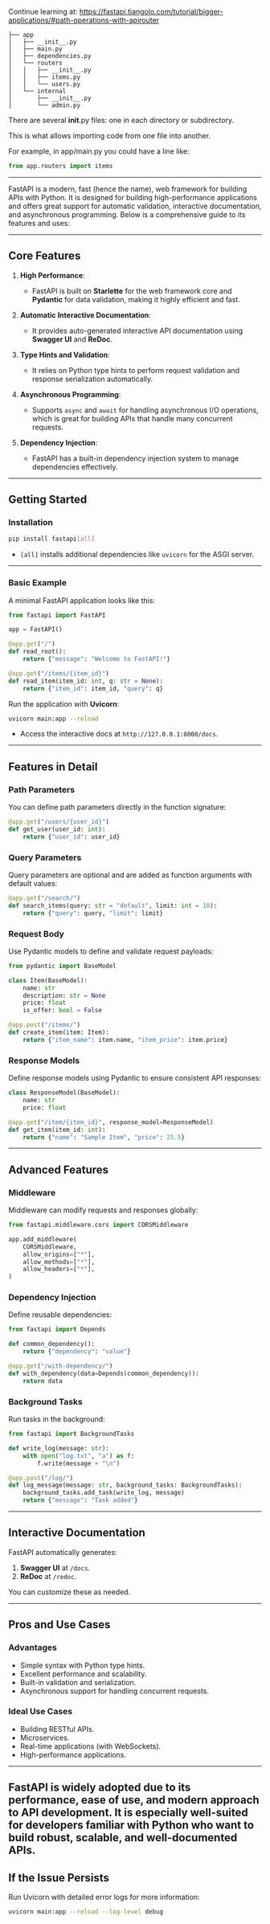 Continue learning at: https://fastapi.tiangolo.com/tutorial/bigger-applications/#path-operations-with-apirouter

```
├── app
│   ├── __init__.py
│   ├── main.py
│   ├── dependencies.py
│   └── routers
│   │   ├── __init__.py
│   │   ├── items.py
│   │   └── users.py
│   └── internal
│       ├── __init__.py
│       └── admin.py
```

There are several __init__.py files: one in each directory or subdirectory.

This is what allows importing code from one file into another.

For example, in app/main.py you could have a line like:

```python
from app.routers import items
```

---
FastAPI is a modern, fast (hence the name), web framework for building APIs with Python. It is designed for building high-performance applications and offers great support for automatic validation, interactive documentation, and asynchronous programming. Below is a comprehensive guide to its features and uses:

---

## **Core Features**
1. **High Performance**:
   - FastAPI is built on **Starlette** for the web framework core and **Pydantic** for data validation, making it highly efficient and fast.

2. **Automatic Interactive Documentation**:
   - It provides auto-generated interactive API documentation using **Swagger UI** and **ReDoc**.

3. **Type Hints and Validation**:
   - It relies on Python type hints to perform request validation and response serialization automatically.

4. **Asynchronous Programming**:
   - Supports `async` and `await` for handling asynchronous I/O operations, which is great for building APIs that handle many concurrent requests.

5. **Dependency Injection**:
   - FastAPI has a built-in dependency injection system to manage dependencies effectively.

---

## **Getting Started**

### **Installation**
```bash
pip install fastapi[all]
```
- `[all]` installs additional dependencies like `uvicorn` for the ASGI server.

---

### **Basic Example**
A minimal FastAPI application looks like this:

```python
from fastapi import FastAPI

app = FastAPI()

@app.get("/")
def read_root():
    return {"message": "Welcome to FastAPI!"}

@app.get("/items/{item_id}")
def read_item(item_id: int, q: str = None):
    return {"item_id": item_id, "query": q}
```

Run the application with **Uvicorn**:
```bash
uvicorn main:app --reload
```
- Access the interactive docs at `http://127.0.0.1:8000/docs`.

---

## **Features in Detail**

### **Path Parameters**
You can define path parameters directly in the function signature:
```python
@app.get("/users/{user_id}")
def get_user(user_id: int):
    return {"user_id": user_id}
```

### **Query Parameters**
Query parameters are optional and are added as function arguments with default values:
```python
@app.get("/search/")
def search_items(query: str = "default", limit: int = 10):
    return {"query": query, "limit": limit}
```

### **Request Body**
Use Pydantic models to define and validate request payloads:
```python
from pydantic import BaseModel

class Item(BaseModel):
    name: str
    description: str = None
    price: float
    is_offer: bool = False

@app.post("/items/")
def create_item(item: Item):
    return {"item_name": item.name, "item_price": item.price}
```

### **Response Models**
Define response models using Pydantic to ensure consistent API responses:
```python
class ResponseModel(BaseModel):
    name: str
    price: float

@app.get("/item/{item_id}", response_model=ResponseModel)
def get_item(item_id: int):
    return {"name": "Sample Item", "price": 25.5}
```

---

## **Advanced Features**

### **Middleware**
Middleware can modify requests and responses globally:
```python
from fastapi.middleware.cors import CORSMiddleware

app.add_middleware(
    CORSMiddleware,
    allow_origins=["*"],
    allow_methods=["*"],
    allow_headers=["*"],
)
```

### **Dependency Injection**
Define reusable dependencies:
```python
from fastapi import Depends

def common_dependency():
    return {"dependency": "value"}

@app.get("/with-dependency/")
def with_dependency(data=Depends(common_dependency)):
    return data
```

### **Background Tasks**
Run tasks in the background:
```python
from fastapi import BackgroundTasks

def write_log(message: str):
    with open("log.txt", "a") as f:
        f.write(message + "\n")

@app.post("/log/")
def log_message(message: str, background_tasks: BackgroundTasks):
    background_tasks.add_task(write_log, message)
    return {"message": "Task added"}
```

---

## **Interactive Documentation**

FastAPI automatically generates:
1. **Swagger UI** at `/docs`.
2. **ReDoc** at `/redoc`.

You can customize these as needed.

---

## **Pros and Use Cases**

### **Advantages**
- Simple syntax with Python type hints.
- Excellent performance and scalability.
- Built-in validation and serialization.
- Asynchronous support for handling concurrent requests.

### **Ideal Use Cases**
- Building RESTful APIs.
- Microservices.
- Real-time applications (with WebSockets).
- High-performance applications.

---

FastAPI is widely adopted due to its performance, ease of use, and modern approach to API development. It is especially well-suited for developers familiar with Python who want to build robust, scalable, and well-documented APIs.
---

## **If the Issue Persists**

Run Uvicorn with detailed error logs for more information:
```bash
uvicorn main:app --reload --log-level debug
```
